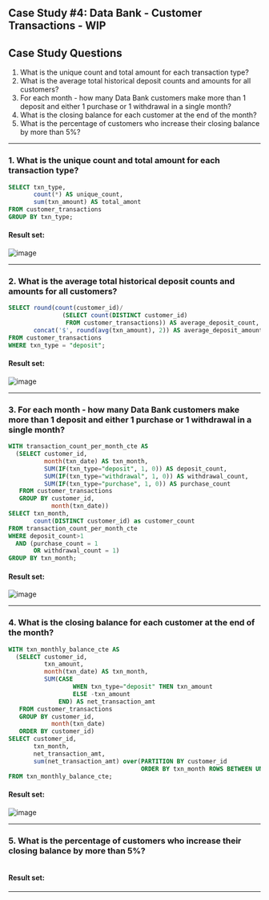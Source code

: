 ## Case Study #4: Data Bank - Customer Transactions - WIP

## Case Study Questions

1. What is the unique count and total amount for each transaction type?
2. What is the average total historical deposit counts and amounts for all customers?
3. For each month - how many Data Bank customers make more than 1 deposit and either 1 purchase or 1 withdrawal in a single month?
4. What is the closing balance for each customer at the end of the month?
5. What is the percentage of customers who increase their closing balance by more than 5%?

***

###  1. What is the unique count and total amount for each transaction type?

```sql
SELECT txn_type,
       count(*) AS unique_count,
       sum(txn_amount) AS total_amont
FROM customer_transactions
GROUP BY txn_type;
``` 
	
#### Result set:
![image](https://user-images.githubusercontent.com/77529445/165959743-9026aba5-b653-4a50-9785-e92ed7d6f9df.png)

***

###  2. What is the average total historical deposit counts and amounts for all customers?

```sql
SELECT round(count(customer_id)/
               (SELECT count(DISTINCT customer_id)
                FROM customer_transactions)) AS average_deposit_count,
       concat('$', round(avg(txn_amount), 2)) AS average_deposit_amount
FROM customer_transactions
WHERE txn_type = "deposit";
``` 
	
#### Result set:
![image](https://user-images.githubusercontent.com/77529445/165959862-4b59c7ba-c08b-4d4f-a277-d6931df78946.png)

***

###  3. For each month - how many Data Bank customers make more than 1 deposit and either 1 purchase or 1 withdrawal in a single month?

```sql
WITH transaction_count_per_month_cte AS
  (SELECT customer_id,
          month(txn_date) AS txn_month,
          SUM(IF(txn_type="deposit", 1, 0)) AS deposit_count,
          SUM(IF(txn_type="withdrawal", 1, 0)) AS withdrawal_count,
          SUM(IF(txn_type="purchase", 1, 0)) AS purchase_count
   FROM customer_transactions
   GROUP BY customer_id,
            month(txn_date))
SELECT txn_month,
       count(DISTINCT customer_id) as customer_count
FROM transaction_count_per_month_cte
WHERE deposit_count>1
  AND (purchase_count = 1
       OR withdrawal_count = 1)
GROUP BY txn_month;
``` 
	
#### Result set:
![image](https://user-images.githubusercontent.com/77529445/165960192-10c71d44-6586-4697-b309-e7e3660e80e3.png)

***

###  4. What is the closing balance for each customer at the end of the month?

```sql
WITH txn_monthly_balance_cte AS
  (SELECT customer_id,
          txn_amount,
          month(txn_date) AS txn_month,
          SUM(CASE
                  WHEN txn_type="deposit" THEN txn_amount
                  ELSE -txn_amount
              END) AS net_transaction_amt
   FROM customer_transactions
   GROUP BY customer_id,
            month(txn_date)
   ORDER BY customer_id)
SELECT customer_id,
       txn_month,
       net_transaction_amt,
       sum(net_transaction_amt) over(PARTITION BY customer_id
                                     ORDER BY txn_month ROWS BETWEEN UNBOUNDED preceding AND CURRENT ROW) AS closing_balance
FROM txn_monthly_balance_cte;
``` 
	
#### Result set:
![image](https://user-images.githubusercontent.com/77529445/165960387-6fcd2844-ad0d-44be-b37c-18c15c84d1ae.png)

***

###  5. What is the percentage of customers who increase their closing balance by more than 5%?

```sql

``` 
	
#### Result set:

***
